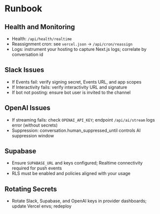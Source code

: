 # Runbook

## Health and Monitoring
- Health: `/api/health/realtime`
- Reassignment cron: see `vercel.json` → `/api/cron/reassign`
- Logs: instrument your hosting to capture Next.js logs; correlate by conversation id

## Slack Issues
- If Events fail: verify signing secret, Events URL, and app scopes
- If Interactivity fails: verify interactivity URL and signature
- If bot not posting: ensure bot user is invited to the channel

## OpenAI Issues
- If streaming fails: check `OPENAI_API_KEY`; endpoint `/api/ai/stream` logs error (without secrets)
- Suppression: conversation.human_suppressed_until controls AI suppression window

## Supabase
- Ensure `SUPABASE_URL` and keys configured; Realtime connectivity required for push events
- RLS must be enabled and policies aligned with your usage

## Rotating Secrets
- Rotate Slack, Supabase, and OpenAI keys in provider dashboards; update Vercel envs; redeploy


